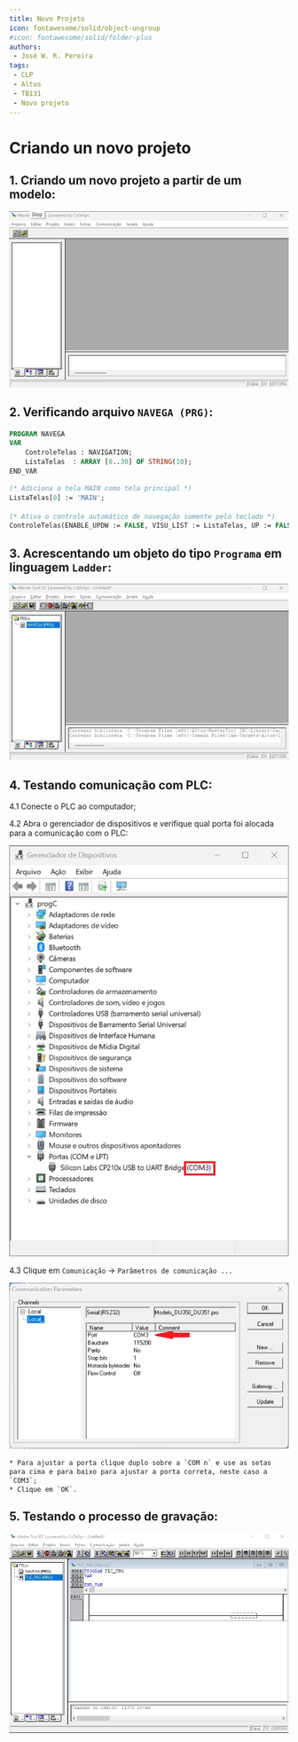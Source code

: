 ```yaml
---
title: Novo Projeto
icon: fontawesome/solid/object-ungroup
#icon: fontawesome/solid/folder-plus
authors:
 - José W. R. Pereira
tags:
 - CLP
 - Altus
 - TB131
 - Novo projeto
---
```


# Criando un novo projeto

## 1. Criando um novo projeto a partir de um modelo: 

![Novo Projeto](./gif/h1-1_1-novo.gif)


## 2. Verificando arquivo `NAVEGA (PRG)`:


``` Pascal
PROGRAM NAVEGA
VAR
	ControleTelas : NAVIGATION;
	ListaTelas 	: ARRAY [0..30] OF STRING(10);
END_VAR
```

``` Pascal
(* Adiciona a tela MAIN como tela principal *)
ListaTelas[0] := 'MAIN';

(* Ativa o controle automático de navegação somente pelo teclado *)
ControleTelas(ENABLE_UPDW := FALSE, VISU_LIST := ListaTelas, UP := FALSE , DOWN := FALSE);
```


## 3. Acrescentando um objeto do tipo `Programa` em linguagem `Ladder`: 

![Acrescentar Objeto - Diagrama Ladder](./gif/h1-1_3-add_obj-plc_prg.gif)



## 4. Testando comunicação com PLC:

4.1 Conecte o PLC ao computador;

4.2 Abra o gerenciador de dispositivos e verifique qual porta foi alocada para a comunicação com o PLC:

![Gerenciador de dispositivos - Windows](img/h1-1_4_2-gerenciado_dispositivos_com3.png)

4.3 Clique em `Comunicação` -> `Parâmetros de comunicação ...`

![Parâmetros de comunicação](img/h1-1_4_3-com3.png)

	* Para ajustar a porta clique duplo sobre a `COM n` e use as setas para cima e para baixo para ajustar a porta correta, neste caso a `COM3`;
	* Clique em `OK`.


## 5. Testando o processo de gravação:

![Conectando e gravando](gif/h1-1_5-com_login.gif)


